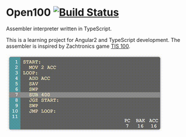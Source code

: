 Open100 [![Build Status](https://travis-ci.org/stetro/open100.svg?branch=master)](https://travis-ci.org/stetro/open100)
=======

Assembler interpreter written in TypeScript. 

This is a learning project for Angular2 and TypeScript development. The assembler is inspired by Zachtronics game [TIS 100](http://www.zachtronics.com/tis-100/).

![Screencast](open100.gif)